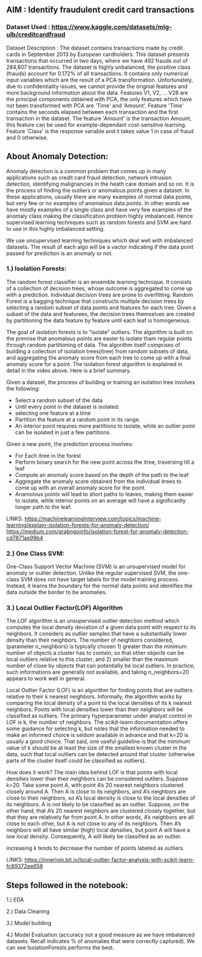 ## AIM : Identify fraudulent credit card transactions
### Dataset Used : https://www.kaggle.com/datasets/mlg-ulb/creditcardfraud

Dataset Description : The dataset contains transactions made by credit cards in September 2013 by European cardholders.
This dataset presents transactions that occurred in two days, where we have 492 frauds out of 284,807 transactions. The dataset is highly unbalanced, the positive class (frauds) account for 0.172% of all transactions.
It contains only numerical input variables which are the result of a PCA transformation. Unfortunately, due to confidentiality issues, we cannot provide the original features and more background information about the data. Features V1, V2, … V28 are the principal components obtained with PCA, the only features which have not been transformed with PCA are 'Time' and 'Amount'. Feature 'Time' contains the seconds elapsed between each transaction and the first transaction in the dataset. The feature 'Amount' is the transaction Amount, this feature can be used for example-dependant cost-sensitive learning. Feature 'Class' is the response variable and it takes value 1 in case of fraud and 0 otherwise.

## About Anomaly Detection:
Anomaly detection is a common problem that comes up in many applications such as credit card fraud detection, network intrusion detection, identifying malignancies in the heath care domain and so on.
It is the process of finding the outliers or anomalous points given a dataset. In these applications, usually there are many examples of normal data points, but very few or no examples of anomalous data points. In other words we have mostly examples of a single class and have very few examples of the anomaly class making the classification problem highly imbalanced.
Hence supervised learning techniques such as random forests and SVM are hard to use in this highly imbalanced setting.

We use unsupervised learning techniques which deal well with imbalanced datasets. The result of each algo will be a vactor indicating if the data point passed for prediction is an anomaly or not.

### 1.) Isolation Forests:
The random forest classifier is an ensemble learning technique. It consists of a collection of decision trees, whose outcome is aggregated to come up with a prediction.
Individual decision trees are prone to overfitting. Random Forest is a bagging technique that constructs multiple decision trees by selecting a random subset of data points and features for each tree. Given a subset of the data and featurees, the decision trees themselves are created by partitioning the data feature by feature until each leaf is homogeneous.

The goal of isolation forests is to “isolate” outliers. The algorithm is built on the premise that anomalous points are easier to isolate tham regular points through random partitioning of data.
The algorithm itself comprises of building a collection of isolation trees(itree) from random subsets of data, and aggregating the anomaly score from each tree to come up with a final anomaly score for a point.
The isolation forest algorithm is explained in detail in the video above. Here is a brief summary.

Given a dataset, the process of building or training an isolation tree involves the following:

- Select a random subset of the data
- Until every point in the dataset is isolated:
- selecting one feature at a time
- Partition the feature at a random point in its range.
- An interior point requires more partitions to isolate, while an outlier point can be isolated in just a few partitions.

Given a new point, the prediction process involves:

- For Each itree in the forest
- Perform binary search for the new point across the itree, traversing till a leaf
- Compute an anomaly score based on the depth of the path to the leaf
- Aggregate the anomaly score obtained from the individual itrees to come up with an overall anomaly score for the point.
- Anamolous points will lead to short paths to leaves, making them easier to isolate,  while interior points on an average will have a significantly longer path to the leaf.

LINKS:
https://machinelearninginterview.com/topics/machine-learning/explain-isolation-forests-for-anomaly-detection/
https://medium.com/grabngoinfo/isolation-forest-for-anomaly-detection-cd7871ae99b4



### 2.) One Class SVM:
One-Class Support Vector Machine (SVM) is an unsupervised model for anomaly or outlier detection. Unlike the regular supervised SVM, the one-class SVM does not have target labels for the model training process. Instead, it learns the boundary for the normal data points and identifies the data outside the border to be anomalies.

### 3.) Local Outlier Factor(LOF) Algorithm
The LOF algorithm is an unsupervised outlier detection method which computes the local density deviation of a given data point with respect to its neighbors. It considers as outlier samples that have a substantially lower density than their neighbors.
The number of neighbors considered, (parameter n_neighbors) is typically chosen 1) greater than the minimum number of objects a cluster has to contain, so that other objects can be local outliers relative to this cluster, and 2) smaller than the maximum number of close by objects that can potentially be local outliers. In practice, such informations are generally not available, and taking n_neighbors=20 appears to work well in general.

Local Outlier Factor (LOF) is an algorithm for finding points that are outliers relative to their k nearest neighbors. Informally, the algorithm works by comparing the local density of a point to the local densities of its k nearest neighbors. Points with local densities lower than their neighbors will be classified as outliers.
The primary hyperparameter under analyst control in LOF is k, the number of neighbors. The scikit-learn documentation offers some guidance for selecting k, but notes that the information needed to make an informed choice is seldom available in advance and that k=20 is usually a good choice. That said, one useful guideline is that the minimum value of k should be at least the size of the smallest known cluster in the data, such that local outliers can be detected around that cluster (otherwise parts of the cluster itself could be classified as outliers).

How does it work?
The main idea behind LOF is that points with local densities lower than their neighbors can be considered outliers.
Suppose k=20. Take some point A, with point A’s 20 nearest neighbors clustered closely around A. Then A is close to its neighbors, and A’s neighbors are close to their neighbors, so A’s local density is close to the local densities of its neighbors. A is not likely to be classified as an outlier.
Suppose, on the other hand, that A’s 20 nearest neighbors are clustered closely together, but that they are relatively far from point A. In other words, A’s neighbors are all close to each other, but A is not close to any of its neighbors. Then A’s neighbors will all have similar (high) local densities, but point A will have a low local density. Consequently, A will likely be classified as an outlier.

increasing k tends to decrease the number of points labeled as outliers.

LINKS: https://innerjoin.bit.io/local-outlier-factor-analysis-with-scikit-learn-fc89372ee658



## Steps followed in the notebook:

1.) EDA

2.) Data Cleaning

3.) Model building

4.) Model Evaluation (accuracy not a good measure as we have imbalanced datasets. Recall indicates % of anomalies that were correctly captured).
We can see IsolationForests performs the best.
